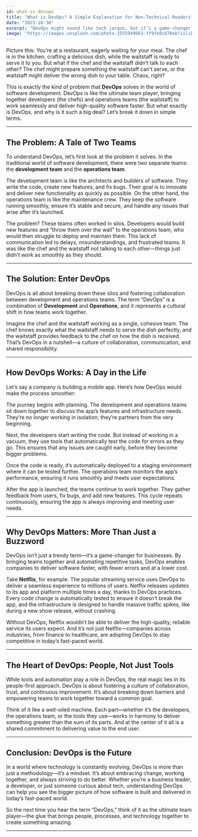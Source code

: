 ```yaml
---
id: what-is-devops
title: "What is DevOps? A Simple Explanation for Non-Technical Readers"
date: "2023-10-30"
excerpt: "DevOps might sound like tech jargon, but it’s a game-changer for how teams build and deliver software. Here’s a simple explanation for non-technical readers."
image: "https://images.unsplash.com/photo-1555949963-ff9fe0c870eb?ixlib=rb-1.2.1&auto=format&fit=crop&w=1200&q=80"
---
```


Picture this: You’re at a restaurant, eagerly waiting for your meal. The chef is in the kitchen, crafting a delicious dish, while the waitstaff is ready to serve it to you. But what if the chef and the waitstaff didn’t talk to each other? The chef might prepare something the waitstaff can’t serve, or the waitstaff might deliver the wrong dish to your table. Chaos, right?

This is exactly the kind of problem that **DevOps** solves in the world of software development. DevOps is like the ultimate team player, bringing together developers (the chefs) and operations teams (the waitstaff) to work seamlessly and deliver high-quality software faster. But what exactly is DevOps, and why is it such a big deal? Let’s break it down in simple terms.

---

## The Problem: A Tale of Two Teams

To understand DevOps, let’s first look at the problem it solves. In the traditional world of software development, there were two separate teams: the **development team** and the **operations team**.

The development team is like the architects and builders of software. They write the code, create new features, and fix bugs. Their goal is to innovate and deliver new functionality as quickly as possible. On the other hand, the operations team is like the maintenance crew. They keep the software running smoothly, ensure it’s stable and secure, and handle any issues that arise after it’s launched.

The problem? These teams often worked in silos. Developers would build new features and “throw them over the wall” to the operations team, who would then struggle to deploy and maintain them. This lack of communication led to delays, misunderstandings, and frustrated teams. It was like the chef and the waitstaff not talking to each other—things just didn’t work as smoothly as they should.

---

## The Solution: Enter DevOps

DevOps is all about breaking down these silos and fostering collaboration between development and operations teams. The term “DevOps” is a combination of **Development** and **Operations**, and it represents a cultural shift in how teams work together.

Imagine the chef and the waitstaff working as a single, cohesive team. The chef knows exactly what the waitstaff needs to serve the dish perfectly, and the waitstaff provides feedback to the chef on how the dish is received. That’s DevOps in a nutshell—a culture of collaboration, communication, and shared responsibility.

---

## How DevOps Works: A Day in the Life

Let’s say a company is building a mobile app. Here’s how DevOps would make the process smoother:

The journey begins with planning. The development and operations teams sit down together to discuss the app’s features and infrastructure needs. They’re no longer working in isolation; they’re partners from the very beginning.

Next, the developers start writing the code. But instead of working in a vacuum, they use tools that automatically test the code for errors as they go. This ensures that any issues are caught early, before they become bigger problems.

Once the code is ready, it’s automatically deployed to a staging environment where it can be tested further. The operations team monitors the app’s performance, ensuring it runs smoothly and meets user expectations.

After the app is launched, the teams continue to work together. They gather feedback from users, fix bugs, and add new features. This cycle repeats continuously, ensuring the app is always improving and meeting user needs.

---

## Why DevOps Matters: More Than Just a Buzzword

DevOps isn’t just a trendy term—it’s a game-changer for businesses. By bringing teams together and automating repetitive tasks, DevOps enables companies to deliver software faster, with fewer errors and at a lower cost.

Take **Netflix**, for example. The popular streaming service uses DevOps to deliver a seamless experience to millions of users. Netflix releases updates to its app and platform multiple times a day, thanks to DevOps practices. Every code change is automatically tested to ensure it doesn’t break the app, and the infrastructure is designed to handle massive traffic spikes, like during a new show release, without crashing.

Without DevOps, Netflix wouldn’t be able to deliver the high-quality, reliable service its users expect. And it’s not just Netflix—companies across industries, from finance to healthcare, are adopting DevOps to stay competitive in today’s fast-paced world.

---

## The Heart of DevOps: People, Not Just Tools

While tools and automation play a role in DevOps, the real magic lies in its people-first approach. DevOps is about fostering a culture of collaboration, trust, and continuous improvement. It’s about breaking down barriers and empowering teams to work together toward a common goal.

Think of it like a well-oiled machine. Each part—whether it’s the developers, the operations team, or the tools they use—works in harmony to deliver something greater than the sum of its parts. And at the center of it all is a shared commitment to delivering value to the end user.

---

## Conclusion: DevOps is the Future

In a world where technology is constantly evolving, DevOps is more than just a methodology—it’s a mindset. It’s about embracing change, working together, and always striving to do better. Whether you’re a business leader, a developer, or just someone curious about tech, understanding DevOps can help you see the bigger picture of how software is built and delivered in today’s fast-paced world.

So the next time you hear the term “DevOps,” think of it as the ultimate team player—the glue that brings people, processes, and technology together to create something amazing.

---
